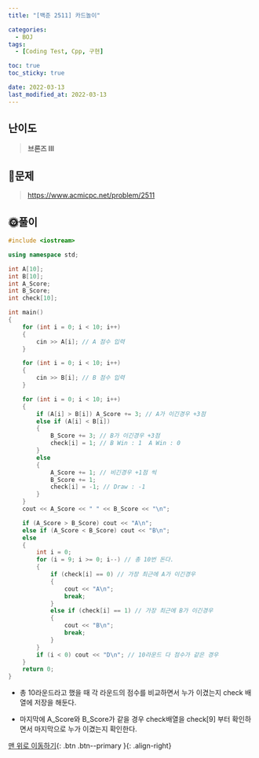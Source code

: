 ```yaml
---
title: "[백준 2511] 카드놀이"

categories:
  - BOJ
tags:
  - [Coding Test, Cpp, 구현]

toc: true
toc_sticky: true

date: 2022-03-13
last_modified_at: 2022-03-13
---
```


## 난이도

> **브론즈 III**

## 📜문제

> <https://www.acmicpc.net/problem/2511>

## 🌞풀이

```c++
#include <iostream>

using namespace std;

int A[10];
int B[10];
int A_Score;
int B_Score;
int check[10];

int main()
{
	for (int i = 0; i < 10; i++)
	{
		cin >> A[i]; // A 점수 입력
	}

	for (int i = 0; i < 10; i++)
	{
		cin >> B[i]; // B 점수 입력
	}

	for (int i = 0; i < 10; i++)
	{
		if (A[i] > B[i]) A_Score += 3; // A가 이긴경우 +3점
		else if (A[i] < B[i])
		{
			B_Score += 3; // B가 이긴경우 +3점
			check[i] = 1; // B Win : 1  A Win : 0
		}
		else
		{
			A_Score += 1; // 비긴경우 +1점 씩
			B_Score += 1;
			check[i] = -1; // Draw : -1
		}
	}
	cout << A_Score << " " << B_Score << "\n";

	if (A_Score > B_Score) cout << "A\n";
	else if (A_Score < B_Score) cout << "B\n";
	else
	{
		int i = 0;
		for (i = 9; i >= 0; i--) // 총 10번 돈다.
		{
			if (check[i] == 0) // 가장 최근에 A가 이긴경우
			{
				cout << "A\n";
				break;
			}
			else if (check[i] == 1) // 가장 최근에 B가 이긴경우
			{
				cout << "B\n";
				break;
			}
		}
		if (i < 0) cout << "D\n"; // 10라운드 다 점수가 같은 경우
	}
	return 0;
}
```

- 총 10라운드라고 했을 때 각 라운드의 점수를 비교하면서 누가 이겼는지 check 배열에 저장을 해둔다.

- 마지막에 A_Score와 B_Score가 같을 경우 check배열을 check[9] 부터 확인하면서 마지막으로 누가 이겼는지 확인한다.

[맨 위로 이동하기](#){: .btn .btn--primary }{: .align-right}
